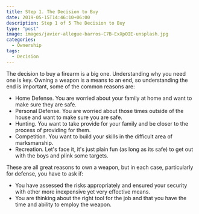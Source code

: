 ```yaml
---
title: Step 1. The Decision to Buy
date: 2019-05-15T14:46:10+06:00
description: Step 1 of 5 The Decision to Buy
type: "post"
image: images/javier-allegue-barros-C7B-ExXpOIE-unsplash.jpg
categories: 
  - Ownership
tags:
  - Decision
---
```


The decision to buy a firearm is a big one. Understanding why you need one is
key. Owning a weapon is a means to an end, so understanding the end is
important, some of the common reasons are:

- Home Defense. You are worried about your family at home and want to make sure
    they are safe.
- Personal Defense. You are worried about those times outside of the house and
    want to make sure you are safe.
- Hunting. You want to take provide for your family and be closer to the
    process of providing for them.
- Competition. You want to build your skills in the difficult area of
    marksmanship.
- Recreation. Let's face it, it's just plain fun (as long as its safe) to get
    out with the boys and plink some targets.

These are all great reasons to own a weapon, but in each case, particularly for
defense, you have to ask if:

- You have assessed the risks appropriately and ensured your security with
    other more inexpensive yet very effective means.
- You are thinking about the right tool for the job and that you have the time
    and ability to employ the weapon.
